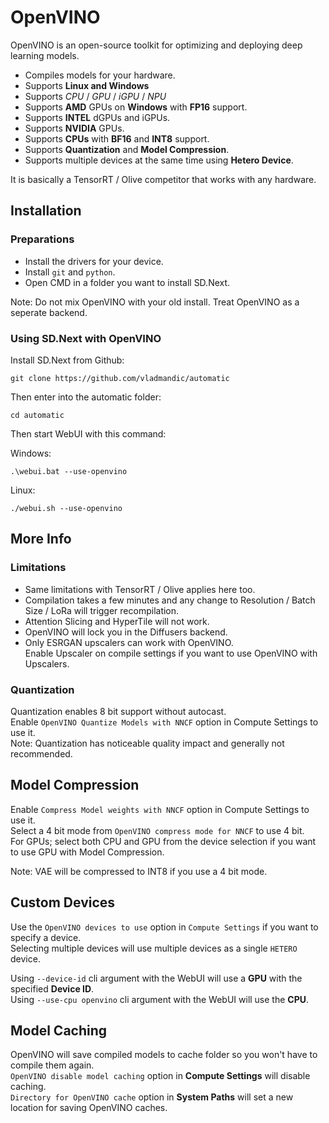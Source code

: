 # OpenVINO  

OpenVINO is an open-source toolkit for optimizing and deploying deep learning models.  
* Compiles models for your hardware.  
* Supports **Linux and Windows**  
* Supports *CPU* / *GPU* / *iGPU* / *NPU*  
* Supports **AMD** GPUs on **Windows** with **FP16** support.  
* Supports **INTEL** dGPUs and iGPUs.  
* Supports **NVIDIA** GPUs.  
* Supports **CPUs** with **BF16** and **INT8** support.  
* Supports **Quantization** and **Model Compression**.  
* Supports multiple devices at the same time using **Hetero Device**.  

It is basically a TensorRT / Olive competitor that works with any hardware.  


## Installation

### Preparations

- Install the drivers for your device.
- Install `git` and `python`.
- Open CMD in a folder you want to install SD.Next.

Note: Do not mix OpenVINO with your old install. Treat OpenVINO as a seperate backend.  

### Using SD.Next with OpenVINO

Install SD.Next from Github:

```shell
git clone https://github.com/vladmandic/automatic
```

Then enter into the automatic folder:

```shell
cd automatic
```

Then start WebUI with this command:

Windows:

```shell
.\webui.bat --use-openvino
```

Linux:

```shell
./webui.sh --use-openvino
```

## More Info

### Limitations
- Same limitations with TensorRT / Olive applies here too.  
- Compilation takes a few minutes and any change to Resolution / Batch Size / LoRa will trigger recompilation.  
- Attention Slicing and HyperTile will not work.  
- OpenVINO will lock you in the Diffusers backend.  
- Only ESRGAN upscalers can work with OpenVINO.  
  Enable Upscaler on compile settings if you want to use OpenVINO with Upscalers.  

### Quantization  

Quantization enables 8 bit support without autocast.  
Enable `OpenVINO Quantize Models with NNCF` option in Compute Settings to use it.  
Note: Quantization has noticeable quality impact and generally not recommended.  

## Model Compression  

Enable `Compress Model weights with NNCF` option in Compute Settings to use it.  
Select a 4 bit mode from `OpenVINO compress mode for NNCF` to use 4 bit.  
For GPUs; select both CPU and GPU from the device selection if you want to use GPU with Model Compression.  

Note: VAE will be compressed to INT8 if you use a 4 bit mode.  

## Custom Devices

Use the `OpenVINO devices to use` option in `Compute Settings` if you want to specify a device.  
Selecting multiple devices will use multiple devices as a single `HETERO` device.  

Using `--device-id` cli argument with the WebUI will use a **GPU** with the specified **Device ID**.  
Using `--use-cpu openvino` cli argument with the WebUI will use the **CPU**.  

## Model Caching

OpenVINO will save compiled models to cache folder so you won't have to compile them again.  
`OpenVINO disable model caching` option in **Compute Settings** will disable caching.  
`Directory for OpenVINO cache` option in **System Paths** will set a new location for saving OpenVINO caches.  
